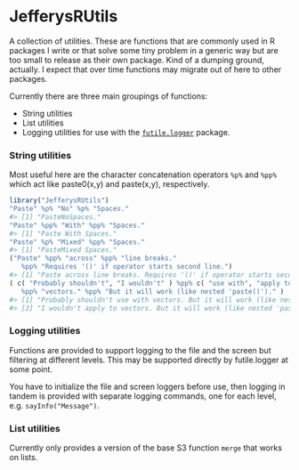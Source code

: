 
<!-- README.md is generated from README.Rmd. Please edit that file -->
JefferysRUtils
==============

A collection of utilities. These are functions that are commonly used in R packages I write or that solve some tiny problem in a generic way but are too small to release as their own package. Kind of a dumping ground, actually. I expect that over time functions may migrate out of here to other packages.

Currently there are three main groupings of functions:

-   String utilities
-   List utilities
-   Logging utilities for use with the [`futile.logger`](https://CRAN.R-project.org/package=futile.logger) package.

### String utilities

Most useful here are the character concatenation operators `%p%` and `%pp%` which act like paste0(x,y) and paste(x,y), respectively.

``` r
library("JefferysRUtils")
"Paste" %p% "No" %p% "Spaces."
#> [1] "PasteNoSpaces."
"Paste" %pp% "With" %pp% "Spaces."
#> [1] "Paste With Spaces."
"Paste" %p% "Mixed" %pp% "Spaces."
#> [1] "PasteMixed Spaces."
("Paste" %pp% "across" %pp% "line breaks."
   %pp% "Requires '()' if operator starts second line.")
#> [1] "Paste across line breaks. Requires '()' if operator starts second line."
( c( "Probably shouldn't", "I wouldn't" ) %pp% c( "use with", "apply to" )
   %pp% "vectors." %pp% "But it will work (like nested 'paste()')." )
#> [1] "Probably shouldn't use with vectors. But it will work (like nested 'paste()')."
#> [2] "I wouldn't apply to vectors. But it will work (like nested 'paste()')."
```

### Logging utilities

Functions are provided to support logging to the file and the screen but filtering at different levels. This may be supported directly by futile.logger at some point.

You have to initialize the file and screen loggers before use, then logging in tandem is provided with separate logging commands, one for each level, e.g. `sayInfo("Message")`.

### List utilities

Currently only provides a version of the base S3 function `merge` that works on lists.
